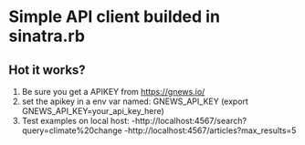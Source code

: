 # Simple API client builded in sinatra.rb

## Hot it works?
1. Be sure you get a APIKEY from https://gnews.io/
2. set the apikey in a env var named: GNEWS_API_KEY (export GNEWS_API_KEY=your_api_key_here)
3. Test examples on local host:
-http://localhost:4567/search?query=climate%20change
-http://localhost:4567/articles?max_results=5


